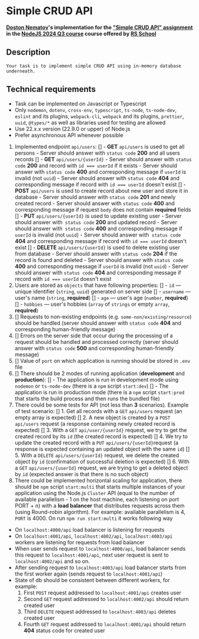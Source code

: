 # Simple CRUD API

**[Doston Nematov](https://github.com/Dostonlv)'s implementation for the ["Simple CRUD API" assignment](https://github.com/AlreadyBored/nodejs-assignments/blob/main/assignments/crud-api/assignment.md) in the [NodeJS 2024 Q3 course](https://wearecommunity.io/events/nodejs-2024q3) course offered by [RS School](https://rs.school)**


## Description
    Your task is to implement simple CRUD API using in-memory database underneath.

## Technical requirements

- Task can be implemented on Javascript or Typescript
- Only `nodemon`, `dotenv`, `cross-env`, `typescript`, `ts-node`, `ts-node-dev`, `eslint` and its plugins, `webpack-cli`, `webpack` and its plugins, `prettier`, `uuid`, `@types/*` as well as libraries used for testing are allowed
- Use 22.x.x version (22.9.0 or upper) of Node.js
- Prefer asynchronous API whenever possible

1. Implemented endpoint `api/users`:
   [] - **GET** `api/users` is used to get all persons
        - Server should answer with `status code` **200** and all users records
   [] - **GET** `api/users/{userId}` 
        - Server should answer with `status code` **200** and record with `id === userId` if it exists
        - Server should answer with `status code` **400** and corresponding message if `userId` is invalid (not `uuid`)
        - Server should answer with `status code` **404** and corresponding message if record with `id === userId` doesn't exist
    [] - **POST** `api/users` is used to create record about new user and store it in database
        - Server should answer with `status code` **201** and newly created record
        - Server should answer with `status code` **400** and corresponding message if request `body` does not contain **required** fields
    [] - **PUT** `api/users/{userId}` is used to update existing user
        - Server should answer with` status code` **200** and updated record
        - Server should answer with` status code` **400** and corresponding message if `userId` is invalid (not `uuid`)
        - Server should answer with` status code` **404** and corresponding message if record with `id === userId` doesn't exist
    [] - **DELETE** `api/users/{userId}` is used to delete existing user from database
        - Server should answer with `status code` **204** if the record is found and deleted
        - Server should answer with `status code` **400** and corresponding message if `userId` is invalid (not `uuid`)
        - Server should answer with `status code` **404** and corresponding message if record with `id === userId` doesn't exist
2. Users are stored as `objects` that have following properties:
   [] - `id` — unique identifier (`string`, `uuid`) generated on server side
   [] - `username` — user's name (`string`, **required**)
   [] - `age` — user's age (`number`, **required**)
   [] - `hobbies` — user's hobbies (`array` of `strings` or empty `array`, **required**)
3. [] Requests to non-existing endpoints (e.g. `some-non/existing/resource`) should be handled (server should answer with `status code` **404** and corresponding human-friendly message)
4. [] Errors on the server side that occur during the processing of a request should be handled and processed correctly (server should answer with `status code` **500** and corresponding human-friendly message)
5. [] Value of `port` on which application is running should be stored in `.env` file
6. [] There should be 2 modes of running application (**development** and **production**):
   [] - The application is run in development mode using `nodemon` or `ts-node-dev` (there is a `npm` script `start:dev`)
   [] - The application is run in production mode (there is a `npm` script `start:prod` that starts the build process and then runs the bundled file)
7. There could be some tests for API (not less than **3** scenarios). Example of test scenario:
   [] 1. Get all records with a `GET` `api/users` request (an empty array is expected)
   [] 2. A new object is created by a `POST` `api/users` request (a response containing newly created record is expected)
   [] 3. With a `GET` `api/user/{userId}` request, we try to get the created  record by its `id` (the created record is expected)
   [] 4. We try to update the created record with a `PUT` `api/users/{userId}`request (a response is expected containing an updated object with the same `id`)
    [] 5. With a `DELETE` `api/users/{userId}` request, we delete the created object by `id` (confirmation of successful deletion is expected)
    [] 6. With a `GET` `api/users/{userId}` request, we are trying to get a deleted object by `id` (expected answer is that there is no such object)
8. There could be implemented horizontal scaling for application, there should be `npm` script `start:multi` that starts multiple instances of your application using the Node.js `Cluster` API (equal to the number of available parallelism - 1 on the host machine, each listening on port PORT + n) with a **load balancer** that distributes requests across them (using Round-robin algorithm). For example: available parallelism is 4, `PORT` is 4000. On run `npm run start:multi` it works following way
- On `localhost:4000/api` load balancer is listening for requests
- On `localhost:4001/api`, `localhost:4002/api`, `localhost:4003/api` workers are listening for requests from load balancer
- When user sends request to `localhost:4000/api`, load balancer sends this request to `localhost:4001/api`, next user request is sent to `localhost:4002/api` and so on.
- After sending request to `localhost:4003/api` load balancer starts from the first worker again (sends request to `localhost:4001/api`)
- State of db should be consistent between different workers, for example:
    1. First `POST` request addressed to `localhost:4001/api` creates user
    2. Second `GET` request addressed to `localhost:4002/api` should return created user
    3. Third `DELETE` request addressed to `localhost:4003/api` deletes created user
    4. Fourth `GET` request addressed to `localhost:4001/api` should return **404** status code for created user